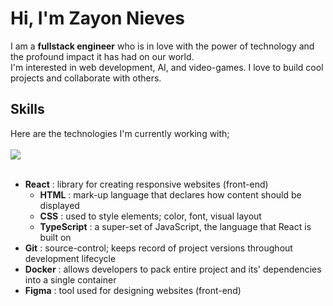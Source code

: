 # Hi, I'm Zayon Nieves

<p>I am a <b>fullstack engineer</b> who is in love with the power of technology and the profound impact it has had on our world.</br>
I'm interested in web development, AI, and video-games. I love to build cool projects and collaborate with others.</p>


## Skills
<p>
  Here are the technologies I'm currently working with;<br /><br />
  <a href="https://skillicons.dev">
    <img src="https://skillicons.dev/icons?i=react,html,css,ts,git,docker,figma" />
  </a>
  <br />
  <br />
</p>

* **React** : library for creating responsive websites (front-end)
  * **HTML** : mark-up language that declares how content should be displayed
  * **CSS** : used to style elements; color, font, visual layout
  * **TypeScript** : a super-set of JavaScript, the language that React is built on
* **Git** : source-control; keeps record of project versions throughout development lifecycle
* **Docker** : allows developers to pack entire project and its' dependencies into a single container
* **Figma** : tool used for designing websites (front-end)

